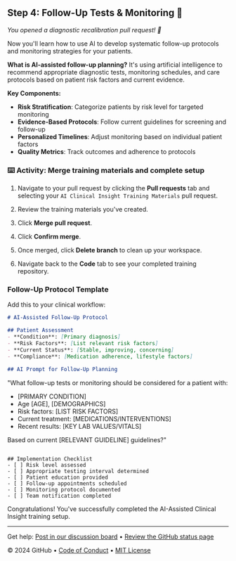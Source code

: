 <!--
  <<< Author notes: Step 4 >>>
  Explain what merge does.
  Walk through the process.
-->

## Step 4: Follow-Up Tests & Monitoring 🧪

_You opened a diagnostic recalibration pull request! :tada:_

Now you'll learn how to use AI to develop systematic follow-up protocols and monitoring strategies for your patients.

**What is AI-assisted follow-up planning?** It's using artificial intelligence to recommend appropriate diagnostic tests, monitoring schedules, and care protocols based on patient risk factors and current evidence.

**Key Components:**
- **Risk Stratification**: Categorize patients by risk level for targeted monitoring
- **Evidence-Based Protocols**: Follow current guidelines for screening and follow-up
- **Personalized Timelines**: Adjust monitoring based on individual patient factors
- **Quality Metrics**: Track outcomes and adherence to protocols

### :keyboard: Activity: Merge training materials and complete setup

1. Navigate to your pull request by clicking the **Pull requests** tab and selecting your `AI Clinical Insight Training Materials` pull request.

2. Review the training materials you've created.

3. Click **Merge pull request**.

4. Click **Confirm merge**.

5. Once merged, click **Delete branch** to clean up your workspace.

6. Navigate back to the **Code** tab to see your completed training repository.

### Follow-Up Protocol Template

Add this to your clinical workflow:

```markdown
# AI-Assisted Follow-Up Protocol

## Patient Assessment
- **Condition**: [Primary diagnosis]
- **Risk Factors**: [List relevant risk factors]
- **Current Status**: [Stable, improving, concerning]
- **Compliance**: [Medication adherence, lifestyle factors]

## AI Prompt for Follow-Up Planning
```
"What follow-up tests or monitoring should be considered for a patient with:
- [PRIMARY CONDITION]
- Age [AGE], [DEMOGRAPHICS]
- Risk factors: [LIST RISK FACTORS]
- Current treatment: [MEDICATIONS/INTERVENTIONS]
- Recent results: [KEY LAB VALUES/VITALS]

Based on current [RELEVANT GUIDELINE] guidelines?"
```

## Implementation Checklist
- [ ] Risk level assessed
- [ ] Appropriate testing interval determined
- [ ] Patient education provided
- [ ] Follow-up appointments scheduled
- [ ] Monitoring protocol documented
- [ ] Team notification completed
```

Congratulations! You've successfully completed the AI-Assisted Clinical Insight training setup.

<footer>

---

Get help: [Post in our discussion board](https://github.com/orgs/skills/discussions/categories/ai-clinical-insight) &bull; [Review the GitHub status page](https://www.githubstatus.com/)

&copy; 2024 GitHub &bull; [Code of Conduct](https://www.contributor-covenant.org/version/2/1/code_of_conduct/code_of_conduct.md) &bull; [MIT License](https://gh.io/mit)

</footer>
